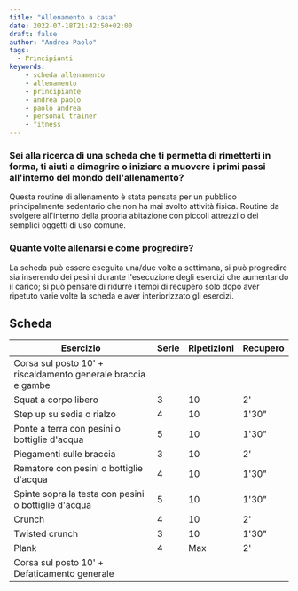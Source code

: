```yaml
---
title: "Allenamento a casa"
date: 2022-07-18T21:42:50+02:00
draft: false
author: "Andrea Paolo"
tags:
  - Principianti
keywords: 
    - scheda allenamento
    - allenamento
    - principiante
    - andrea paolo
    - paolo andrea
    - personal trainer
    - fitness
---
```


### Sei alla ricerca di una scheda che ti permetta di rimetterti in forma, ti aiuti a dimagrire o iniziare a muovere i primi passi all'interno del mondo dell'allenamento?

Questa routine di allenamento è stata pensata per un pubblico principalmente sedentario che non ha mai svolto attività fisica. Routine da svolgere all'interno della propria abitazione con piccoli attrezzi o dei semplici oggetti di uso comune.

### Quante volte allenarsi e come progredire? 
La scheda può essere eseguita una/due volte a settimana, si può progredire sia inserendo dei pesini durante l'esecuzione degli esercizi che aumentando il carico; si può pensare di ridurre i tempi di recupero solo dopo aver ripetuto varie volte la scheda e aver interiorizzato gli esercizi.

## Scheda

|Esercizio|Serie|Ripetizioni|Recupero|
|-|-|-|-|
|Corsa sul posto 10' + riscaldamento generale braccia e gambe||||
|Squat a corpo libero|3|10|2'|
|Step up su sedia o rialzo|4|10|1'30"|
|Ponte a terra con pesini o bottiglie d'acqua|5|10|1'30"|
|Piegamenti sulle braccia|3|10|2'|
|Rematore con pesini o bottiglie d'acqua|4|10|1'30"|
|Spinte sopra la testa con pesini o bottiglie d'acqua|5|10|1'30"|
|Crunch|4|10|2'|
|Twisted crunch|3|10|1'30"|
|Plank|4|Max|2'|
|Corsa sul posto 10' + Defaticamento generale|||